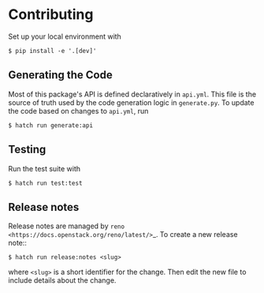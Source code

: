 Contributing
============

Set up your local environment with

```
$ pip install -e '.[dev]'
```

Generating the Code
-------------------

Most of this package's API is defined declaratively in `api.yml`. This file is the source of truth
used by the code generation logic in `generate.py`. To update the code based on changes to `api.yml`, run

```
$ hatch run generate:api
```

Testing
-------

Run the test suite with

```
$ hatch run test:test
```

Release notes
-------------

Release notes are managed by `reno <https://docs.openstack.org/reno/latest/>`_.
To create a new release note::

```
$ hatch run release:notes <slug>
```

where `<slug>` is a short identifier for the change. Then edit the new file to include details about the change.
